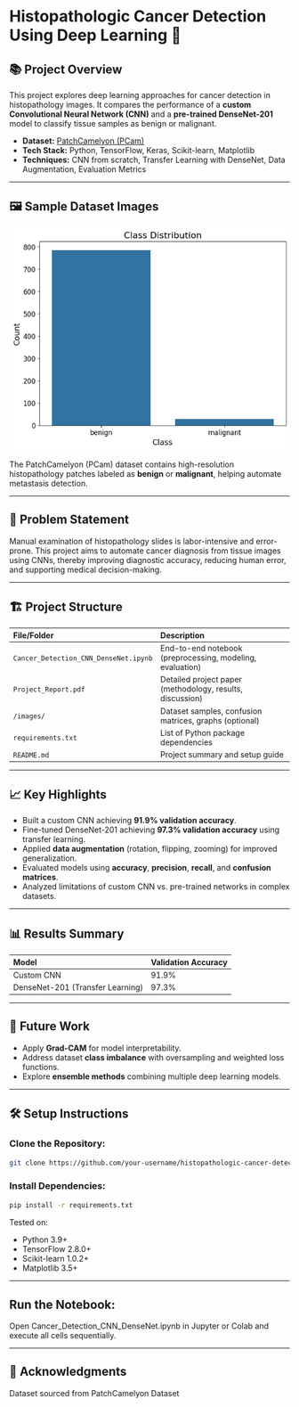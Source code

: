 # Histopathologic Cancer Detection Using Deep Learning 🧬

## 📚 Project Overview
This project explores deep learning approaches for cancer detection in histopathology images. It compares the performance of a **custom Convolutional Neural Network (CNN)** and a **pre-trained DenseNet-201** model to classify tissue samples as benign or malignant.

- **Dataset:** [PatchCamelyon (PCam)](https://github.com/basveeling/pcam)
- **Tech Stack:** Python, TensorFlow, Keras, Scikit-learn, Matplotlib
- **Techniques:** CNN from scratch, Transfer Learning with DenseNet, Data Augmentation, Evaluation Metrics

---

## 🖼 Sample Dataset Images

<div align="center">
  <img src="images/sample_data.png" width="800"/>
</div>

The PatchCamelyon (PCam) dataset contains high-resolution histopathology patches labeled as **benign** or **malignant**, helping automate metastasis detection.

---

## 🚀 Problem Statement
Manual examination of histopathology slides is labor-intensive and error-prone. This project aims to automate cancer diagnosis from tissue images using CNNs, thereby improving diagnostic accuracy, reducing human error, and supporting medical decision-making.

---

## 🏗 Project Structure
| File/Folder | Description |
|:---|:---|
| `Cancer_Detection_CNN_DenseNet.ipynb` | End-to-end notebook (preprocessing, modeling, evaluation) |
| `Project_Report.pdf` | Detailed project paper (methodology, results, discussion) |
| `/images/` | Dataset samples, confusion matrices, graphs (optional) |
| `requirements.txt` | List of Python package dependencies |
| `README.md` | Project summary and setup guide |

---

## 📈 Key Highlights
- Built a custom CNN achieving **91.9% validation accuracy**.
- Fine-tuned DenseNet-201 achieving **97.3% validation accuracy** using transfer learning.
- Applied **data augmentation** (rotation, flipping, zooming) for improved generalization.
- Evaluated models using **accuracy**, **precision**, **recall**, and **confusion matrices**.
- Analyzed limitations of custom CNN vs. pre-trained networks in complex datasets.

---

## 📊 Results Summary

| Model | Validation Accuracy |
|:------|:---|
| Custom CNN | 91.9% |
| DenseNet-201 (Transfer Learning) | 97.3% |

---

## 🔮 Future Work
- Apply **Grad-CAM** for model interpretability.
- Address dataset **class imbalance** with oversampling and weighted loss functions.
- Explore **ensemble methods** combining multiple deep learning models.

---

## 🛠 Setup Instructions

### Clone the Repository:
```bash
git clone https://github.com/your-username/histopathologic-cancer-detection.git
```

### Install Dependencies:
```bash
pip install -r requirements.txt
```

Tested on:
 - Python 3.9+
 - TensorFlow 2.8.0+
 - Scikit-learn 1.0.2+
 - Matplotlib 3.5+

---

## Run the Notebook:
Open Cancer_Detection_CNN_DenseNet.ipynb in Jupyter or Colab and execute all cells sequentially.

---

## 📜 Acknowledgments
Dataset sourced from PatchCamelyon Dataset
